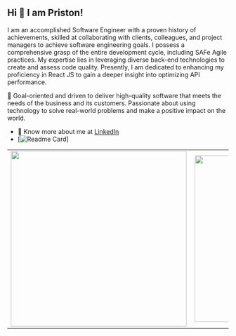 ## Hi 👋 I am Priston!  

I am an accomplished Software Engineer with a proven history of achievements, skilled at collaborating with clients, colleagues, and project managers to achieve software engineering goals. I possess a comprehensive grasp of the entire development cycle, including SAFe Agile practices. My expertise lies in leveraging diverse back-end technologies to create and assess code quality. Presently, I am dedicated to enhancing my proficiency in React JS to gain a deeper insight into optimizing API performance.  

🥅 Goal-oriented and driven to deliver high-quality software that meets the needs of the business and its customers. Passionate about using technology to solve real-world problems and make a positive impact on the world.

- 👨 Know more about me at [LinkedIn](https://www.linkedin.com/in/priston-muema-01a528142/)
- [![Readme Card](https://github-readme-stats.vercel.app/api/pin/?username=pristonmuema&repo=github-readme-stats)]

<center>
  <table>
  <tr>
      <td><img width="400px" align="left" src="https://github-readme-stats.vercel.app/api?username=pristonmuema&count_private=true&show_icons=true&theme=radical&layout=compact" /></td>
      <td><img width="380px" align="left" src="https://github-readme-stats.vercel.app/api/top-langs/?username=pristonmuema&hide=html&layout=compact&theme=synthwave" /></td>
  </tr>   
</table>
</center>
